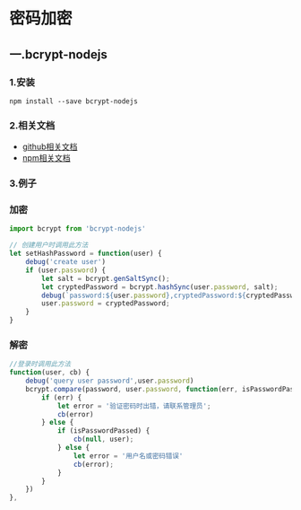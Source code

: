 # 密码加密

## 一.bcrypt-nodejs

### 1.安装

```shell
npm install --save bcrypt-nodejs
```

### 2.相关文档

- [github相关文档](https://github.com/shaneGirish/bcrypt-nodejs)
- [npm相关文档](https://www.npmjs.com/package/bcrypt-nodejs)

### 3.例子

### 加密

```javascript
import bcrypt from 'bcrypt-nodejs'

// 创建用户时调用此方法
let setHashPassword = function(user) {
    debug('create user')
    if (user.password) {
        let salt = bcrypt.genSaltSync();
        let cryptedPassword = bcrypt.hashSync(user.password, salt);
        debug(`password:${user.password},cryptedPassword:${cryptedPassword}`)
        user.password = cryptedPassword;
    }
}
```

### 解密

```javascript
//登录时调用此方法
function(user, cb) {
    debug('query user password',user.password)
    bcrypt.compare(password, user.password, function(err, isPasswordPassed) {
        if (err) {
            let error = '验证密码时出错，请联系管理员';
            cb(error)
        } else {
            if (isPasswordPassed) {
                cb(null, user);
            } else {
                let error = '用户名或密码错误'
                cb(error);
            }
        }
    })
},
```
